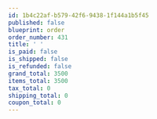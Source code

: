 ```yaml
---
id: 1b4c22af-b579-42f6-9438-1f144a1b5f45
published: false
blueprint: order
order_number: 431
title: ' '
is_paid: false
is_shipped: false
is_refunded: false
grand_total: 3500
items_total: 3500
tax_total: 0
shipping_total: 0
coupon_total: 0
---
```

